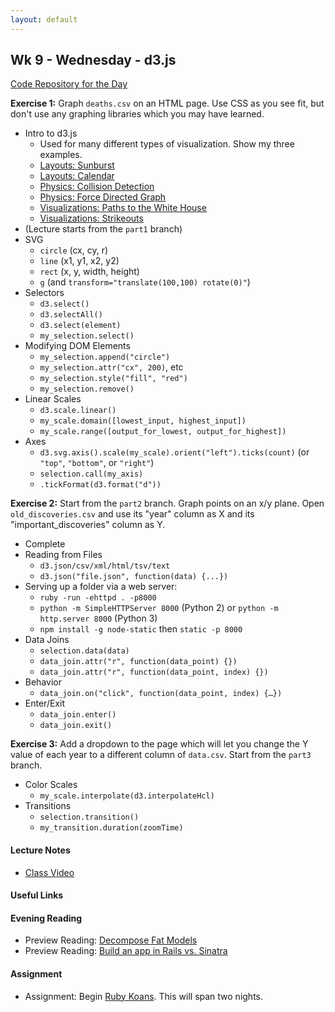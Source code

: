 ```yaml
---
layout: default
---
```


## Wk 9 - Wednesday - d3.js

[Code Repository for the Day](https://github.com/tiyd-rails-2016-01/d3_lesson)

**Exercise 1:** Graph `deaths.csv` on an HTML page.  Use CSS as you see fit, but don't use any graphing libraries which you may have learned.

* Intro to d3.js
  * Used for many different types of visualization.  Show my three examples.
  * [Layouts: Sunburst](http://bl.ocks.org/kerryrodden/7090426)
  * [Layouts: Calendar](http://bl.ocks.org/mbostock/4063318)
  * [Physics: Collision Detection](http://bl.ocks.org/mbostock/3231298)
  * [Physics: Force Directed Graph](http://bl.ocks.org/mbostock/4062045)
  * [Visualizations: Paths to the White House](http://www.nytimes.com/interactive/2012/11/02/us/politics/paths-to-the-white-house.html?_r=0)
  * [Visualizations: Strikeouts](http://www.nytimes.com/interactive/2013/03/29/sports/baseball/Strikeouts-Are-Still-Soaring.html?ref=baseball)
* (Lecture starts from the `part1` branch)
* SVG
  * `circle` (cx, cy, r)
  * `line` (x1, y1, x2, y2)
  * `rect` (x, y, width, height)
  * `g` (and `transform="translate(100,100) rotate(0)"`)
* Selectors
  * `d3.select()`
  * `d3.selectAll()`
  * `d3.select(element)`
  * `my_selection.select()`
* Modifying DOM Elements
  * `my_selection.append("circle")`
  * `my_selection.attr("cx", 200)`, etc
  * `my_selection.style("fill", "red")`
  * `my_selection.remove()`
* Linear Scales
  * `d3.scale.linear()`
  * `my_scale.domain([lowest_input, highest_input])`
  * `my_scale.range([output_for_lowest, output_for_highest])`
* Axes
  * `d3.svg.axis().scale(my_scale).orient("left").ticks(count)` (or `"top"`, `"bottom"`, or `"right"`)
  * `selection.call(my_axis)`
  * `.tickFormat(d3.format("d"))`

**Exercise 2:** Start from the `part2` branch.  Graph points on an x/y plane.  Open `old_discoveries.csv` and use its "year" column as X and its "important_discoveries" column as Y.

* Complete
* Reading from Files
  * `d3.json/csv/xml/html/tsv/text`
  * `d3.json("file.json", function(data) {...})`
* Serving up a folder via a web server:
  * `ruby -run -ehttpd . -p8000`
  * `python -m SimpleHTTPServer 8000` (Python 2) or `python -m http.server 8000` (Python 3)
  * `npm install -g node-static` then `static -p 8000`
* Data Joins
  * `selection.data(data)`
  * `data_join.attr("r", function(data_point) {})`
  * `data_join.attr("r", function(data_point, index) {})`
* Behavior
  * `data_join.on("click", function(data_point, index) {…})`
* Enter/Exit
  * `data_join.enter()`
  * `data_join.exit()`

**Exercise 3:** Add a dropdown to the page which will let you change the Y value of each year to a different column of `data.csv`.  Start from the `part3` branch.

* Color Scales
  * `my_scale.interpolate(d3.interpolateHcl)`
* Transitions
  * `selection.transition()`
  * `my_transition.duration(zoomTime)`

#### Lecture Notes

* [Class Video](https://youtu.be/NcojjI04QVw)

#### Useful Links


#### Evening Reading

* Preview Reading: [Decompose Fat Models](http://blog.codeclimate.com/blog/2012/10/17/7-ways-to-decompose-fat-activerecord-models/)
* Preview Reading: [Build an app in Rails vs. Sinatra](https://www.airpair.com/ruby-on-rails/posts/rails-vs-sinatra?utm_source=rubyweekly&utm_medium=email)

#### Assignment

* Assignment: Begin [Ruby Koans](http://rubykoans.com/).  This will span two nights.

